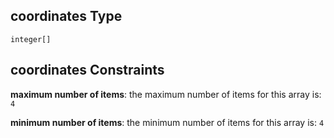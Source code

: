 ## coordinates Type

`integer[]`

## coordinates Constraints

**maximum number of items**: the maximum number of items for this array is: `4`

**minimum number of items**: the minimum number of items for this array is: `4`
